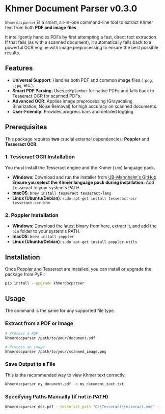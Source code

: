 # Khmer Document Parser v0.3.0

`khmerdocparser` is a smart, all-in-one command-line tool to extract Khmer text from both **PDF and image files**.

It intelligently handles PDFs by first attempting a fast, direct text extraction. If that fails (as with a scanned document), it automatically falls back to a powerful OCR engine with image preprocessing to ensure the best possible results.

## Features

- **Universal Support**: Handles both PDF and common image files (`.png`, `.jpg`, etc.).
- **Smart PDF Parsing**: Uses `pdfplumber` for native PDFs and falls back to Tesseract OCR for scanned PDFs.
- **Advanced OCR**: Applies image preprocessing (Grayscaling, Binarization, Noise Removal) for high accuracy on scanned documents.
- **User-Friendly**: Provides progress bars and detailed logging.

## Prerequisites

This package requires **two** crucial external dependencies: **Poppler** and **Tesseract OCR**.

### 1. Tesseract OCR Installation

You must install the Tesseract engine and the Khmer (`khm`) language pack.

- **Windows**: Download and run the installer from [UB-Mannheim's GitHub](https://github.com/UB-Mannheim/tesseract/wiki). **Ensure you select the Khmer language pack during installation.** Add Tesseract to your system's PATH.
- **macOS**: `brew install tesseract tesseract-lang`
- **Linux (Ubuntu/Debian)**: `sudo apt-get install tesseract-ocr tesseract-ocr-khm`

### 2. Poppler Installation

- **Windows**: Download the latest binary from [here](https://github.com/oschwartz10612/poppler-windows/releases/), extract it, and add the `bin` folder to your system's PATH.
- **macOS**: `brew install poppler`
- **Linux (Ubuntu/Debian)**: `sudo apt-get install poppler-utils`

## Installation

Once Poppler and Tesseract are installed, you can install or upgrade the package from PyPI:

```bash
pip install --upgrade khmerdocparser
```

## Usage

The command is the same for any supported file type.

### Extract from a PDF or Image

```bash
# Process a PDF
khmerdocparser /path/to/your/document.pdf

# Process an image
khmerdocparser /path/to/your/scanned_image.png
```

### Save Output to a File

This is the recommended way to view Khmer text correctly.

```bash
khmerdocparser my_document.pdf -o my_document_text.txt
```

### Specifying Paths Manually (if not in PATH)

```bash
khmerdocparser doc.pdf --tesseract_path "C:\Tesseract\tesseract.exe" --poppler_path "C:\Poppler\bin"
```